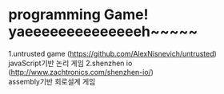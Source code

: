 # programming Game! yaeeeeeeeeeeeeeeh~~~~~
1.untrusted game (https://github.com/AlexNisnevich/untrusted)  
javaScript기반 논리 게임
2.shenzhen io (http://www.zachtronics.com/shenzhen-io/)  
assembly기반 회로설계 게임